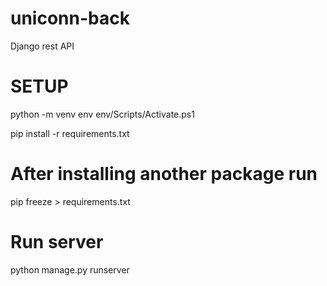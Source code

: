 # uniconn-back
Django rest API

# SETUP
python -m venv env
env/Scripts/Activate.ps1

pip install -r requirements.txt

# After installing another package run
pip freeze > requirements.txt

# Run server
python manage.py runserver
